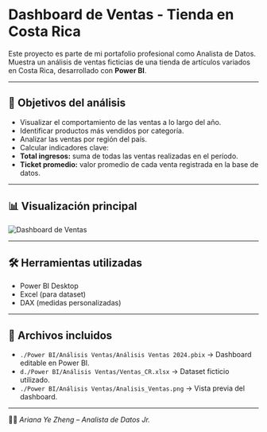 # Dashboard de Ventas - Tienda en Costa Rica

Este proyecto es parte de mi portafolio profesional como Analista de Datos. 
Muestra un análisis de ventas ficticias de una tienda de artículos variados en Costa Rica, desarrollado con **Power BI**.

---

## 📌 Objetivos del análisis
- Visualizar el comportamiento de las ventas a lo largo del año.
- Identificar productos más vendidos por categoría.
- Analizar las ventas por región del país.
- Calcular indicadores clave:
- **Total ingresos:** suma de todas las ventas realizadas en el período.
- **Ticket promedio:** valor promedio de cada venta registrada en la base de datos.


---

## 📊 Visualización principal
![Dashboard de Ventas](PowerBI/Analisis_Ventas/dashboard_AnalisisVentas.png)

---

## 🛠️ Herramientas utilizadas
- Power BI Desktop
- Excel (para dataset)
- DAX (medidas personalizadas)

---

## 📂 Archivos incluidos
- `./Power BI/Análisis Ventas/Análisis Ventas 2024.pbix` → Dashboard editable en Power BI.  
- `d./Power BI/Análisis Ventas/Ventas_CR.xlsx` → Dataset ficticio utilizado.  
- `./Power BI/Análisis Ventas/Analisis_Ventas.png` → Vista previa del dashboard.  

---

👩‍💻 *Ariana Ye Zheng – Analista de Datos Jr.*
